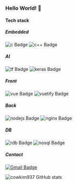 ### Hello World! 👋

#### Tech stack

##### Embedded
![c Badge](https://img.shields.io/badge/C-a8b9cc?style=flat&logo=C&logoColor=white)
![c++ Badge](https://img.shields.io/badge/C%2b%2b-00599c?style=flat&logo=C%2b%2b&logoColor=white)

##### AI
![tf Badge](https://img.shields.io/badge/TensorFlow-ff6f00?style=flat&logo=tensorflow&logoColor=white)
![keras Badge](https://img.shields.io/badge/Keras-D00000?style=flat&logo=Keras&logoColor=white)

##### Front
![vue Badge](https://img.shields.io/badge/Vue%2ejs-4fc0d?style=flat&logo=Vue%2ejs&logoColor=white)
![vuetify Badge](https://img.shields.io/badge/Vuetify-1867c0?style=flat&logo=Vuetify&logoColor=white)

##### Back
![nodejs Badge](https://img.shields.io/badge/Node%2ejs-339933?style=flat&logo=Node%2ejs&logoColor=white)
![nginx Badge](https://img.shields.io/badge/NGINX-269539?style=flat&logo=NGINX&logoColor=white)

##### DB
![rdb Badge](https://img.shields.io/badge/MariaDB-003545?style=flat&logo=MariaDB&logoColor=white)
![nosql Badge](https://img.shields.io/badge/MongoDB-47A248?style=flat&logo=MongoDB&logoColor=white)

##### Contact
[![Gmail Badge](https://img.shields.io/badge/Gmail-d14836?style=flat-square&logo=Gmail&logoColor=white&link=mailto:cowkim937@gmail.com)](mailto:cowkim937@gmail.com)

![cowkim937 GitHub stats](https://github-readme-stats.vercel.app/api?username=cowkim937&show_icons=true&theme=radical)

<!--
**cowkim937/cowkim937** is a ✨ _special_ ✨ repository because its `README.md` (this file) appears on your GitHub profile.

Here are some ideas to get you started:

- 🔭 I’m currently working on ...
- 🌱 I’m currently learning ...
- 👯 I’m looking to collaborate on ...
- 🤔 I’m looking for help with ...
- 💬 Ask me about ...
- 📫 How to reach me: ...
- 😄 Pronouns: ...
- ⚡ Fun fact: ...
-->
